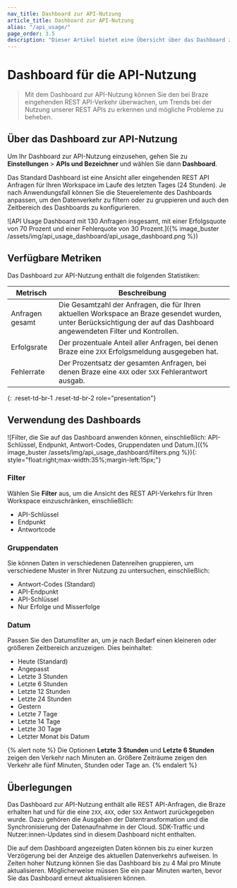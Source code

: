 ```yaml
---
nav_title: Dashboard zur API-Nutzung
article_title: Dashboard zur API-Nutzung
alias: "/api_usage/"
page_order: 3.5
description: "Dieser Artikel bietet eine Übersicht über das Dashboard zur API-Nutzung."
---
```


# Dashboard für die API-Nutzung

> Mit dem Dashboard zur API-Nutzung können Sie den bei Braze eingehenden REST API-Verkehr überwachen, um Trends bei der Nutzung unserer REST APIs zu erkennen und mögliche Probleme zu beheben.

## Über das Dashboard zur API-Nutzung

Um Ihr Dashboard zur API-Nutzung einzusehen, gehen Sie zu **Einstellungen** > **APIs und Bezeichner** und wählen Sie dann **Dashboard**.

Das Standard Dashboard ist eine Ansicht aller eingehenden REST API Anfragen für Ihren Workspace im Laufe des letzten Tages (24 Stunden). Je nach Anwendungsfall können Sie die Steuerelemente des Dashboards anpassen, um den Datenverkehr zu filtern oder zu gruppieren und auch den Zeitbereich des Dashboards zu konfigurieren.

\![API Usage Dashboard mit 130 Anfragen insgesamt, mit einer Erfolgsquote von 70 Prozent und einer Fehlerquote von 30 Prozent.]({% image_buster /assets/img/api_usage_dashboard/api_usage_dashboard.png %})

## Verfügbare Metriken

Das Dashboard zur API-Nutzung enthält die folgenden Statistiken:

| Metrisch         | Beschreibung |
|----------------|-------------|
| Anfragen gesamt | Die Gesamtzahl der Anfragen, die für Ihren aktuellen Workspace an Braze gesendet wurden, unter Berücksichtigung der auf das Dashboard angewendeten Filter und Kontrollen. |
| Erfolgsrate   | Der prozentuale Anteil aller Anfragen, bei denen Braze eine `2XX` Erfolgsmeldung ausgegeben hat. |
| Fehlerrate     | Der Prozentsatz der gesamten Anfragen, bei denen Braze eine `4XX` oder `5XX` Fehlerantwort ausgab. |
{: .reset-td-br-1 .reset-td-br-2 role="presentation"}

## Verwendung des Dashboards

\![Filter, die Sie auf das Dashboard anwenden können, einschließlich: API-Schlüssel, Endpunkt, Antwort-Codes, Gruppendaten und Datum.]({% image_buster /assets/img/api_usage_dashboard/filters.png %}){: style="float:right;max-width:35%;margin-left:15px;"}

### Filter

Wählen Sie **Filter** aus, um die Ansicht des REST API-Verkehrs für Ihren Workspace einzuschränken, einschließlich:

- API-Schlüssel
- Endpunkt
- Antwortcode

### Gruppendaten

Sie können Daten in verschiedenen Datenreihen gruppieren, um verschiedene Muster in Ihrer Nutzung zu untersuchen, einschließlich:

- Antwort-Codes (Standard)
- API-Endpunkt
- API-Schlüssel
- Nur Erfolge und Misserfolge

### Datum

Passen Sie den Datumsfilter an, um je nach Bedarf einen kleineren oder größeren Zeitbereich anzuzeigen. Dies beinhaltet:

- Heute (Standard)
- Angepasst
- Letzte 3 Stunden
- Letzte 6 Stunden
- Letzte 12 Stunden
- Letzte 24 Stunden
- Gestern
- Letzte 7 Tage
- Letzte 14 Tage
- Letzte 30 Tage
- Letzter Monat bis Datum

{% alert note %}
Die Optionen **Letzte 3 Stunden** und **Letzte 6 Stunden** zeigen den Verkehr nach Minuten an. Größere Zeiträume zeigen den Verkehr alle fünf Minuten, Stunden oder Tage an.
{% endalert %}

## Überlegungen

Das Dashboard zur API-Nutzung enthält alle REST API-Anfragen, die Braze erhalten hat und für die eine `2XX`, `4XX`, oder `5XX` Antwort zurückgegeben wurde. Dazu gehören die Ausgaben der Datentransformation und die Synchronisierung der Datenaufnahme in der Cloud. SDK-Traffic und Nutzer:innen-Updates sind in diesem Dashboard nicht enthalten.

Die auf dem Dashboard angezeigten Daten können bis zu einer kurzen Verzögerung bei der Anzeige des aktuellen Datenverkehrs aufweisen. In Zeiten hoher Nutzung können Sie das Dashboard bis zu 4 Mal pro Minute aktualisieren. Möglicherweise müssen Sie ein paar Minuten warten, bevor Sie das Dashboard erneut aktualisieren können.
